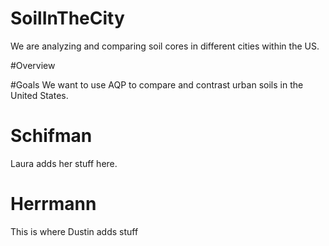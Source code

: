 # SoilInTheCity
We are analyzing and comparing soil cores in different cities within the US.

#Overview

#Goals
We want to use AQP to compare and contrast urban soils in the United States. 

# Schifman
Laura adds her stuff here. 

# Herrmann
This is where Dustin adds stuff
